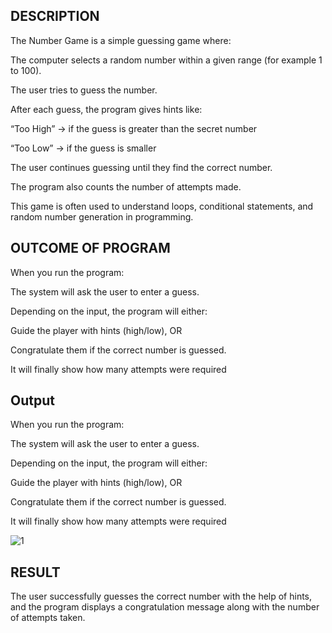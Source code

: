 
## DESCRIPTION 


The Number Game is a simple guessing game where:

The computer selects a random number within a given range (for example 1 to 100).

The user tries to guess the number.

After each guess, the program gives hints like:

“Too High” → if the guess is greater than the secret number

“Too Low” → if the guess is smaller

The user continues guessing until they find the correct number.

The program also counts the number of attempts made.

This game is often used to understand loops, conditional statements, and random number generation in programming.
## OUTCOME OF PROGRAM
When you run the program:

The system will ask the user to enter a guess.

Depending on the input, the program will either:

Guide the player with hints (high/low), OR

Congratulate them if the correct number is guessed.

It will finally show how many attempts were required
## Output 
When you run the program:

The system will ask the user to enter a guess.

Depending on the input, the program will either:

Guide the player with hints (high/low), OR

Congratulate them if the correct number is guessed.

It will finally show how many attempts were required

![1](https://github.com/user-attachments/assets/add65005-dc8d-46f7-a413-e3dc356f1bb1)




## RESULT
The user successfully guesses the correct number with the help of hints, and the program displays a congratulation message along with the number of attempts taken.